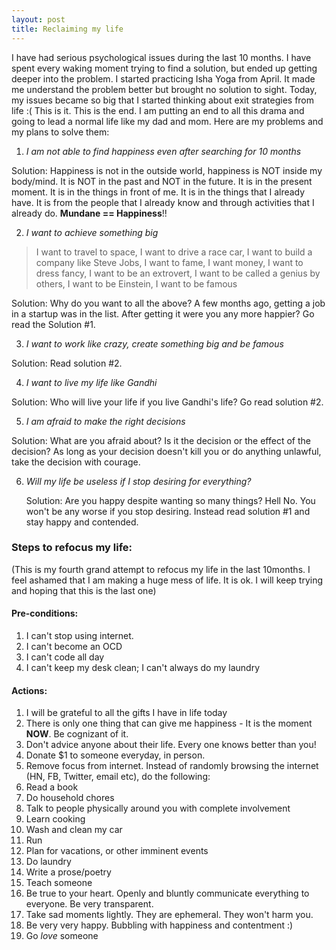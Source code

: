 ```yaml
---
layout: post
title: Reclaiming my life
---
```


I have had serious psychological issues during the last 10 months. I have spent every waking moment trying to find a solution, but ended up getting deeper into the problem. I started practicing Isha Yoga from April. It made me understand the problem better but brought no solution to sight. Today, my issues became so big that I started thinking about exit strategies from life :( This is it. This is the end. I am putting an end to all this drama and going to lead a normal life like my dad and mom. Here are my problems and my plans to solve them:

1. _I am not able to find happiness even after searching for 10 months_
  
  Solution: Happiness is not in the outside world, happiness is NOT inside my body/mind. It is NOT in the past and NOT in the future. It is in the present moment. It is in the things in front of me. It is in the things that I already have. It is from the people that I already know and through activities that I already do. **Mundane == Happiness**!!

2. _I want to achieve something big_

  > I want to travel to space, I want to drive a race car, I want to build a company like Steve Jobs, 
  > I want to fame, I want money, I want to dress fancy, I want to be an extrovert, 
  > I want to be called a genius by others, I want to be Einstein, I want to be famous

  Solution: Why do you want to all the above? A few months ago, getting a job in a startup was in the list. After getting it were you any more happier? Go read the Solution #1. 

3. _I want to work like crazy, create something big and be famous_

  Solution: Read solution #2. 

4. _I want to live my life like Gandhi_

  Solution: Who will live your life if you live Gandhi's life? Go read solution #2.

5. _I am afraid to make the right decisions_

  Solution: What are you afraid about? Is it the decision or the effect of the decision? As long as your decision doesn't kill you or do anything unlawful, take the decision with courage. 

6. _Will my life be useless if I stop desiring for everything?_

   Solution: Are you happy despite wanting so many things? Hell No. You won't be any worse if you stop desiring. Instead read solution #1 and stay happy and contended.


### Steps to refocus my life:

(This is my fourth grand attempt to refocus my life in the last 10months. I feel ashamed that I am making a huge mess of life. It is ok. I will keep trying and hoping that this is the last one)

#### Pre-conditions:

1. I can't stop using internet.
2. I can't become an OCD
3. I can't code all day
4. I can't keep my desk clean; I can't always do my laundry

#### Actions:

1. I will be grateful to all the gifts I have in life today
2. There is only one thing that can give me happiness - It is the moment **NOW**. Be cognizant of it.
3. Don't advice anyone about their life. Every one knows better than you!
4. Donate $1 to someone everyday, in person. 
5. Remove focus from internet. Instead of randomly browsing the internet (HN, FB, Twitter, email etc), do the following:
  1. Read a book 
  2. Do household chores
  3. Talk to people physically around you with complete involvement
  4. Learn cooking
  5. Wash and clean my car
  6. Run
  6. Plan for vacations, or other imminent events
  7. Do laundry
  8. Write a prose/poetry
  9. Teach someone
6. Be true to your heart. Openly and bluntly communicate everything to everyone. Be very transparent.
7. Take sad moments lightly. They are ephemeral. They won't harm you.
8. Be very very happy. Bubbling with happiness and contentment :)
9. Go _love_ someone


